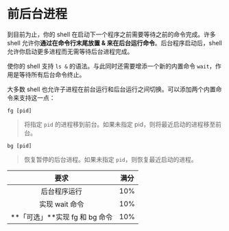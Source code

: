 # 前后台进程

到目前为止，你的 shell 在启动下一个程序之前需要等待之前的命令完成。许多 shell 允许你**通过在命令行末尾放置 & 来在后台运行命令**。后台程序启动后，shell 允许你启动更多进程而无需等待后台进程完成。

使你的 shell 支持 `ls &` 的语法。与此同时还需要增添一个新的内置命令 `wait`，作用是等待所有后台命令终止。

大多数 shell 也允许子进程在前台运行和后台运行之间切换。可以添加两个内置命令来支持这一点：

`fg [pid]`

> 将指定 `pid` 的进程移到前台。如果未指定 pid，则将最近启动的进程移至前台。

`bg [pid]`

> 恢复暂停的后台进程。如果未指定 `pid`，则恢复最近启动的进程。

|              要求              | 满分 |
| :----------------------------: | :--: |
|          后台程序运行          | 10%  |
|         实现 wait 命令         | 10%  |
| **「可选」**实现 fg 和 bg 命令 | 10%  |